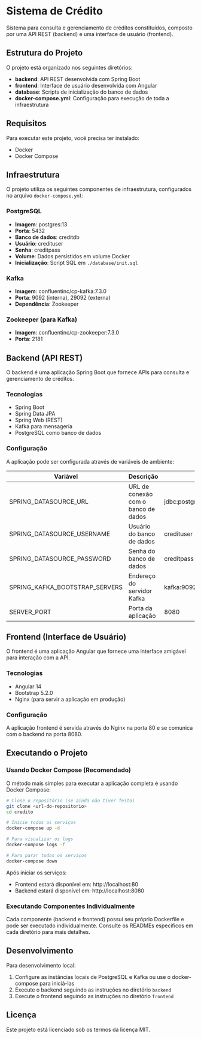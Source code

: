 # Sistema de Crédito

Sistema para consulta e gerenciamento de créditos constituídos, composto por uma API REST (backend) e uma interface de usuário (frontend).

## Estrutura do Projeto

O projeto está organizado nos seguintes diretórios:

- **backend**: API REST desenvolvida com Spring Boot
- **frontend**: Interface de usuário desenvolvida com Angular
- **database**: Scripts de inicialização do banco de dados
- **docker-compose.yml**: Configuração para execução de toda a infraestrutura

## Requisitos

Para executar este projeto, você precisa ter instalado:

- Docker
- Docker Compose

## Infraestrutura

O projeto utiliza os seguintes componentes de infraestrutura, configurados no arquivo `docker-compose.yml`:

### PostgreSQL

- **Imagem**: postgres:13
- **Porta**: 5432
- **Banco de dados**: creditdb
- **Usuário**: credituser
- **Senha**: creditpass
- **Volume**: Dados persistidos em volume Docker
- **Inicialização**: Script SQL em `./database/init.sql`

### Kafka

- **Imagem**: confluentinc/cp-kafka:7.3.0
- **Porta**: 9092 (interna), 29092 (externa)
- **Dependência**: Zookeeper

### Zookeeper (para Kafka)

- **Imagem**: confluentinc/cp-zookeeper:7.3.0
- **Porta**: 2181

## Backend (API REST)

O backend é uma aplicação Spring Boot que fornece APIs para consulta e gerenciamento de créditos.

### Tecnologias

- Spring Boot
- Spring Data JPA
- Spring Web (REST)
- Kafka para mensageria
- PostgreSQL como banco de dados

### Configuração

A aplicação pode ser configurada através de variáveis de ambiente:

| Variável | Descrição | Valor Padrão |
|----------|-----------|--------------|
| SPRING_DATASOURCE_URL | URL de conexão com o banco de dados | jdbc:postgresql://postgres:5432/creditdb |
| SPRING_DATASOURCE_USERNAME | Usuário do banco de dados | credituser |
| SPRING_DATASOURCE_PASSWORD | Senha do banco de dados | creditpass |
| SPRING_KAFKA_BOOTSTRAP_SERVERS | Endereço do servidor Kafka | kafka:9092 |
| SERVER_PORT | Porta da aplicação | 8080 |

## Frontend (Interface de Usuário)

O frontend é uma aplicação Angular que fornece uma interface amigável para interação com a API.

### Tecnologias

- Angular 14
- Bootstrap 5.2.0
- Nginx (para servir a aplicação em produção)

### Configuração

A aplicação frontend é servida através do Nginx na porta 80 e se comunica com o backend na porta 8080.

## Executando o Projeto

### Usando Docker Compose (Recomendado)

O método mais simples para executar a aplicação completa é usando Docker Compose:

```bash
# Clone o repositório (se ainda não tiver feito)
git clone <url-do-repositorio>
cd credito

# Inicie todos os serviços
docker-compose up -d

# Para visualizar os logs
docker-compose logs -f

# Para parar todos os serviços
docker-compose down
```

Após iniciar os serviços:
- Frontend estará disponível em: http://localhost:80
- Backend estará disponível em: http://localhost:8080

### Executando Componentes Individualmente

Cada componente (backend e frontend) possui seu próprio Dockerfile e pode ser executado individualmente. Consulte os READMEs específicos em cada diretório para mais detalhes.

## Desenvolvimento

Para desenvolvimento local:

1. Configure as instâncias locais de PostgreSQL e Kafka ou use o docker-compose para iniciá-las
2. Execute o backend seguindo as instruções no diretório `backend`
3. Execute o frontend seguindo as instruções no diretório `frontend`

## Licença

Este projeto está licenciado sob os termos da licença MIT.
